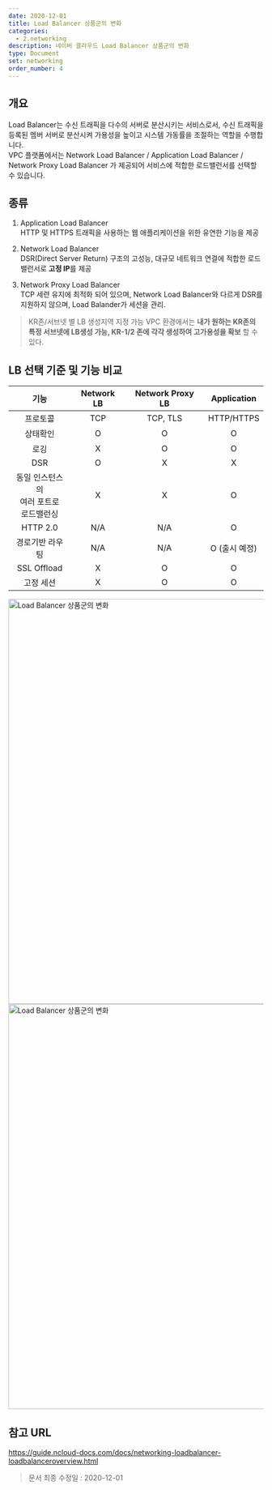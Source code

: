 ```yaml
---
date: 2020-12-01
title: Load Balancer 상품군의 변화
categories:
  - 2.networking
description: 네이버 클라우드 Load Balancer 상품군의 변화
type: Document
set: networking
order_number: 4
---
```


## 개요
Load Balancer는 수신 트래픽을 다수의 서버로 분산시키는 서비스로서, 수신 트래픽을 등록된 멤버 서버로 분산시켜 가용성을 높이고 시스템 가동률을 조절하는 역할을 수행합니다.  
VPC 플랫폼에서는 Network Load Balancer / Application Load Balancer / Network Proxy Load Balancer 가 제공되어 서비스에 적합한 로드밸런서를 선택할 수 있습니다.

## 종류

1. Application Load Balancer  
HTTP 및 HTTPS 트래픽을 사용하는 웹 애플리케이션을 위한 유연한 기능을 제공

2. Network Load Balancer  
DSR(Direct Server Return) 구조의 고성능, 대규모 네트워크 연결에 적합한 로드밸런서로 **고정 IP**를 제공

3. Network Proxy Load Balancer  
TCP 세련 유지에 최적화 되어 있으며, Network Load Balancer와 다르게 DSR를 지원하지 않으며, Load Balander가 세션을 관리.

> KR존/서브넷 별 LB 생성지역 지정 가능
	VPC 환경에서는 **내가 원하는 KR존의 특정 서브넷에 LB생성 가능, KR-1/2 존에 각각 생성하여 고가용성을 확보** 할 수 있다.

## LB 선택 기준 및 기능 비교

| 기능 | Network LB | Network Proxy LB | Application |
| :----: | :----: | :-----: | :-----: |
| 프로토콜 | TCP | TCP, TLS | HTTP/HTTPS|
| 상태확인 | O | O | O |
| 로깅 | X | O | O |
| DSR | O | X | X |
| 동일 인스턴스의<br>여러 포트로<br>로드밸런싱 | X | X | O |
| HTTP 2.0 | N/A | N/A | O |
| 경로기반 라우팅 | N/A | N/A | O (출시 예정) |
| SSL Offload | X | O | O |
| 고정 세션 | X | O | O |



<img src="../../images/ncp_vpc_load_balancer_01.png" alt="Load Balancer 상품군의 변화" style="width:800px;align:center">
<img src="../../images/ncp_vpc_load_balancer_02.png" alt="Load Balancer 상품군의 변화" style="width:800px;align:center">

## 참고 URL
<a href="https://guide.ncloud-docs.com/docs/networking-loadbalancer-loadbalanceroverview" target="_blank" style="word-break:break-all;">https://guide.ncloud-docs.com/docs/networking-loadbalancer-loadbalanceroverview.html</a>


> 문서 최종 수정일 : 2020-12-01
